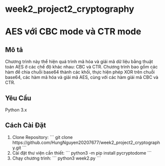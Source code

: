 # week2_project2_cryptography

<h1>AES với CBC mode và CTR mode</h1> 

<h2>Mô tả</h2>

Chương trình này thể hiện quá trình mã hóa và giải mã dữ liệu bằng thuật toán AES ở các chế độ khác nhau: CBC và CTR. Chương trình bao gồm các hàm để chia chuỗi base64 thành các khối, thực hiện phép XOR trên chuỗi base64, các hàm mã hóa và giải mã AES, cùng với các hàm giải mã CBC và CTR.

<h2>Yêu Cầu</h2>
Python 3.x

<h2>Cách Cài Đặt</h2>
<ol>
    <li>
    Clone Repository:
    ```
    git clone https://github.com/HungNguyen20207677/week2_project2_cryptography.git
    ```
    </li>
    <li>
    Cài đặt thư viện cần thiết:
    ```
    python3 -m pip install pycryptodome
    ```
    </li>
    <li>
    Chạy chương trình:
    ```
    python3 week2.py
    ```
    </li>
</ol>
